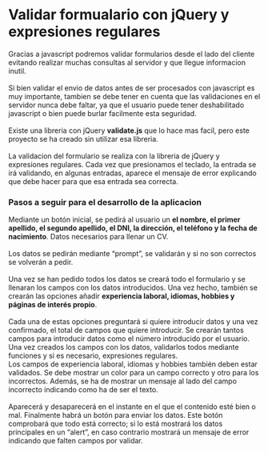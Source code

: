 <h1>Validar formualario con jQuery y expresiones regulares</h1>
<p>
	Gracias a javascript podremos validar formularios desde el lado del cliente evitando realizar muchas consultas al servidor y que llegue informacion inutil. <br><br>
	Si bien validar el envio de datos antes de ser procesados con javascript es muy importante, tambien se debe tener en cuenta que las validaciones en el servidor nunca debe faltar, ya que el usuario puede tener deshabilitado javascript o bien puede burlar facilmente esta seguridad.<br><br>
	Existe una libreria con jQuery <b>validate.js</b> que lo hace mas facil, pero este proyecto se ha creado sin utilizar esa libreria.<br><br>
	La validacion del formulario se realiza con la libreria de jQuery y expresiones regulares. Cada vez que presionamos el teclado, la entrada se irá validando, en algunas entradas, aparece el mensaje de error explicando que debe hacer para que esa entrada sea correcta.
</p>

<h3>Pasos a seguir para el desarrollo de la aplicacion</h3>
<p>
	Mediante un botón inicial, se pedirá al usuario un <b>el nombre, el primer apellido, el
	segundo apellido, el DNI, la dirección, el teléfono y la fecha de nacimiento</b>. Datos necesarios
	para llenar un CV.<br><br>
	Los datos se pedirán mediante “prompt”, se validarán y si no son correctos se volverán a
	pedir.<br><br>
	Una vez se han pedido todos los datos se creará todo el formulario y se llenaran los campos
	con los datos introducidos. Una vez hecho, también se crearán las opciones añadir <b>experiencia
	laboral, idiomas, hobbies y páginas de interés propio</b>.<br><br>
	Cada una de estas opciones preguntará si quiere introducir datos y una vez confirmado, el total
	de campos que quiere introducir. Se crearán tantos campos para introducir datos como el
	número introducido por el usuario.<br>
	Una vez creados los campos con los datos, validarlos todos mediante funciones y si es
	necesario, expresiones regulares.<br>
	Los campos de experiencia laboral, idiomas y hobbies también deben estar validados. Se debe
	mostrar un color para un campo correcto y otro para los incorrectos. Además, se ha de
	mostrar un mensaje al lado del campo incorrecto indicando como ha de ser el texto.<br><br>
	Aparecerá y desaparecerá en el instante en el que el contenido esté bien o mal.
	Finalmente habrá un botón para enviar los datos. Este botón comprobará que todo está
	correcto; si lo está mostrará los datos principales en un “alert”, en caso contrario mostrará un
	mensaje de error indicando que falten campos por validar.
</p>
